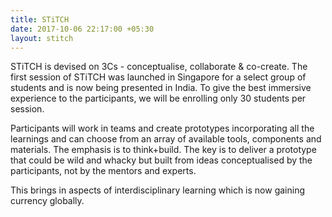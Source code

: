 ```yaml
---
title: STiTCH
date: 2017-10-06 22:17:00 +05:30
layout: stitch
---
```


STiTCH is devised on 3Cs - conceptualise, collaborate & co-create. The first session of STiTCH was launched in Singapore for a select group of students and is now being presented in India. To give the best immersive experience to the participants, we will be enrolling only 30 students per session.

Participants will work in teams and create prototypes incorporating all the learnings and can choose from an array of available tools, components and materials. The emphasis is to think+build. The key is to deliver a prototype that could be wild and whacky but built from ideas conceptualised by the participants, not by the mentors and experts.

This brings in aspects of interdisciplinary learning which is now gaining currency globally.